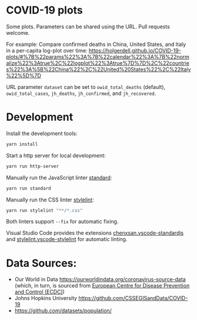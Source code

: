 # COVID-19 plots

Some plots. Parameters can be shared using the URL. Pull requests welcome.

For example: Compare confirmed deaths in China, United States, and Italy in a per-capita log-plot over time:
<https://holgerdell.github.io/COVID-19-plots/#%7B%22params%22%3A%7B%22calendar%22%3A%7B%22normalize%22%3Atrue%2C%22logplot%22%3Atrue%7D%7D%2C%22countries%22%3A%5B%22China%22%2C%22United%20States%22%2C%22Italy%22%5D%7D>

URL parameter `dataset` can be set to `owid_total_deaths` (default), `owid_total_cases`, `jh_deaths`, `jh_confirmed`, and `jh_recovered`.

# Development

Install the development tools:
```bash
yarn install
```

Start a http server for local development:
```bash
yarn run http-server
```

Manually run the JavaScript linter [standard](https://standardjs.com/):
```bash
yarn run standard
```

Manually run the CSS linter [stylelint](https://stylelint.io/):
```bash
yarn run stylelint "**/*.css"
```

Both linters support `--fix` for automatic fixing.

Visual Studio Code provides the extensions [chenxsan.vscode-standardjs](https://marketplace.visualstudio.com/items?itemName=chenxsan.vscode-standardjs) and [stylelint.vscode-stylelint](https://marketplace.visualstudio.com/items?itemName=stylelint.vscode-stylelint) for automatic linting.


# Data Sources:

- Our World in Data <https://ourworldindata.org/coronavirus-source-data> (which, in turn, is sourced from [European Centre for Disease Prevention and Control (ECDC)](https://www.ecdc.europa.eu/en/coronavirus))
- Johns Hopkins University <https://github.com/CSSEGISandData/COVID-19>
- <https://github.com/datasets/population/>
